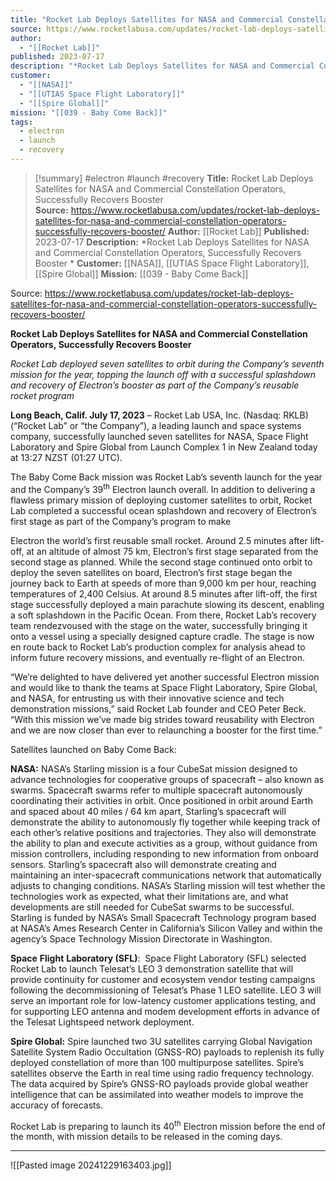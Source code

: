 ```yaml
---
title: "Rocket Lab Deploys Satellites for NASA and Commercial Constellation Operators,  Successfully Recovers Booster    "
source: https://www.rocketlabusa.com/updates/rocket-lab-deploys-satellites-for-nasa-and-commercial-constellation-operators-successfully-recovers-booster/
author:
  - "[[Rocket Lab]]"
published: 2023-07-17
description: "*Rocket Lab Deploys Satellites for NASA and Commercial Constellation Operators, Successfully Recovers Booster *"
customer:
  - "[[NASA]]"
  - "[[UTIAS Space Flight Laboratory]]"
  - "[[Spire Global]]"
mission: "[[039 - Baby Come Back]]"
tags:
  - electron
  - launch
  - recovery
---
```

>[!summary]
#electron #launch #recovery
**Title:** Rocket Lab Deploys Satellites for NASA and Commercial Constellation Operators,  Successfully Recovers Booster    
**Source:** https://www.rocketlabusa.com/updates/rocket-lab-deploys-satellites-for-nasa-and-commercial-constellation-operators-successfully-recovers-booster/
**Author:** [[Rocket Lab]]
**Published:** 2023-07-17
**Description:** *Rocket Lab Deploys Satellites for NASA and Commercial Constellation Operators, Successfully Recovers Booster *
**Customer:** [[NASA]], [[UTIAS Space Flight Laboratory]], [[Spire Global]]
**Mission:** [[039 - Baby Come Back]]

Source: https://www.rocketlabusa.com/updates/rocket-lab-deploys-satellites-for-nasa-and-commercial-constellation-operators-successfully-recovers-booster/

**Rocket Lab Deploys Satellites for NASA and Commercial Constellation Operators, Successfully Recovers Booster**    

*Rocket Lab deployed seven satellites to orbit during the Company’s seventh mission for the year, topping the launch off with a successful splashdown and recovery of Electron’s booster as part of the Company’s reusable rocket program*

**Long Beach, Calif. July 17, 2023** – Rocket Lab USA, Inc. (Nasdaq: RKLB) (“Rocket Lab” or “the Company”), a leading launch and space systems company, successfully launched seven satellites for NASA, Space Flight Laboratory and Spire Global from Launch Complex 1 in New Zealand today at 13:27 NZST (01:27 UTC).

The Baby Come Back mission was Rocket Lab’s seventh launch for the year and the Company’s 39<sup>th</sup> Electron launch overall. In addition to delivering a flawless primary mission of deploying customer satellites to orbit, Rocket Lab completed a successful ocean splashdown and recovery of Electron’s first stage as part of the Company’s program to make

Electron the world’s first reusable small rocket. Around 2.5 minutes after lift-off, at an altitude of almost 75 km, Electron’s first stage separated from the second stage as planned. While the second stage continued onto orbit to deploy the seven satellites on board, Electron’s first stage began the journey back to Earth at speeds of more than 9,000 km per hour, reaching temperatures of 2,400 Celsius. At around 8.5 minutes after lift-off, the first stage successfully deployed a main parachute slowing its descent, enabling a soft splashdown in the Pacific Ocean. From there, Rocket Lab’s recovery team rendezvoused with the stage on the water, successfully bringing it onto a vessel using a specially designed capture cradle. The stage is now en route back to Rocket Lab’s production complex for analysis ahead to inform future recovery missions, and eventually re-flight of an Electron.

“We’re delighted to have delivered yet another successful Electron mission and would like to thank the teams at Space Flight Laboratory, Spire Global, and NASA, for entrusting us with their innovative science and tech demonstration missions,” said Rocket Lab founder and CEO Peter Beck. “With this mission we’ve made big strides toward reusability with Electron and we are now closer than ever to relaunching a booster for the first time.”

Satellites launched on Baby Come Back:

**NASA:** NASA’s Starling mission is a four CubeSat mission designed to advance technologies for cooperative groups of spacecraft – also known as swarms. Spacecraft swarms refer to multiple spacecraft autonomously coordinating their activities in orbit. Once positioned in orbit around Earth and spaced about 40 miles / 64 km apart, Starling’s spacecraft will demonstrate the ability to autonomously fly together while keeping track of each other’s relative positions and trajectories. They also will demonstrate the ability to plan and execute activities as a group, without guidance from mission controllers, including responding to new information from onboard sensors. Starling’s spacecraft also will demonstrate creating and maintaining an inter-spacecraft communications network that automatically adjusts to changing conditions. NASA’s Starling mission will test whether the technologies work as expected, what their limitations are, and what developments are still needed for CubeSat swarms to be successful. Starling is funded by NASA’s Small Spacecraft Technology program based at NASA’s Ames Research Center in California’s Silicon Valley and within the agency’s Space Technology Mission Directorate in Washington.

**Space** **Flight** **Laboratory (SFL)**:  Space Flight Laboratory (SFL) selected Rocket Lab to launch Telesat’s LEO 3 demonstration satellite that will provide continuity for customer and ecosystem vendor testing campaigns following the decommissioning of Telesat’s Phase 1 LEO satellite. LEO 3 will serve an important role for low-latency customer applications testing, and for supporting LEO antenna and modem development efforts in advance of the Telesat Lightspeed network deployment.

**Spire Global:** Spire launched two 3U satellites carrying Global Navigation Satellite System Radio Occultation (GNSS-RO) payloads to replenish its fully deployed constellation of more than 100 multipurpose satellites. Spire’s satellites observe the Earth in real time using radio frequency technology. The data acquired by Spire’s GNSS-RO payloads provide global weather intelligence that can be assimilated into weather models to improve the accuracy of forecasts.

Rocket Lab is preparing to launch its 40<sup>th</sup> Electron mission before the end of the month, with mission details to be released in the coming days.

---

![[Pasted image 20241229163403.jpg]]